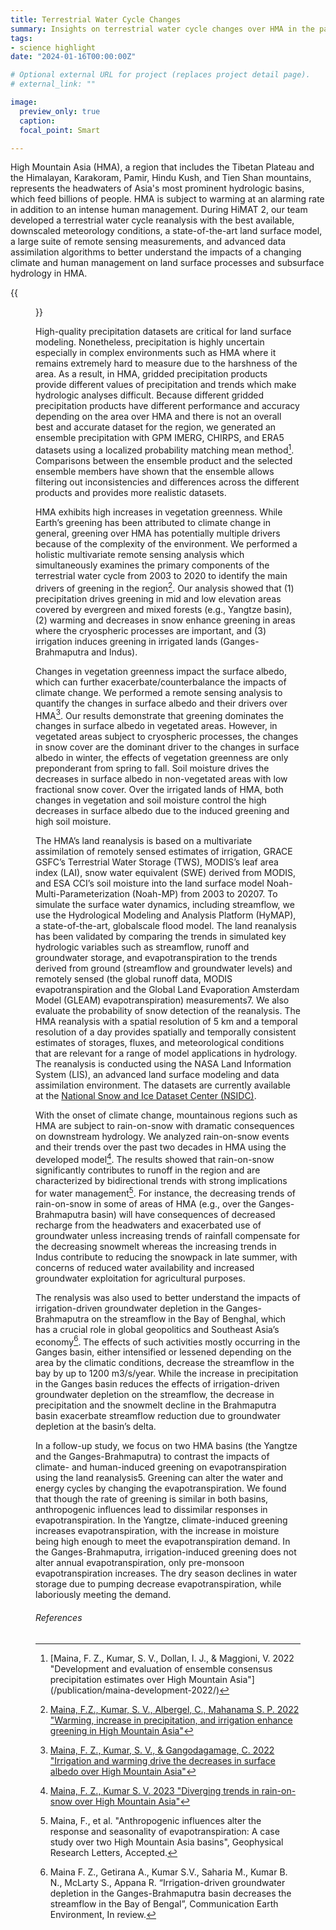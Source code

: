 ```yaml
---
title: Terrestrial Water Cycle Changes
summary: Insights on terrestrial water cycle changes over HMA in the past two decades (2002-2021)
tags:
- science highlight
date: "2024-01-16T00:00:00Z"

# Optional external URL for project (replaces project detail page).
# external_link: ""

image:
  preview_only: true
  caption: 
  focal_point: Smart

---
```


High Mountain Asia (HMA), a region that includes the Tibetan Plateau and the Himalayan,
Karakoram, Pamir, Hindu Kush, and Tien Shan mountains, represents the headwaters of Asia's
most prominent hydrologic basins, which feed billions of people. HMA is subject to warming
at an alarming rate in addition to an intense human management. During HiMAT 2, our team
developed a terrestrial water cycle reanalysis with the best available, downscaled
meteorology conditions, a state-of-the-art land surface model, a large suite of remote
sensing measurements, and advanced data assimilation algorithms to better understand the
impacts of a changing climate and human management on land surface processes and subsurface
hydrology in HMA.

{{<figure src="/img/topic/terrestrial-water-cycle-changes/figure1.png"
caption="Figure 1: Key elements of the terrestrial water cycle reanalysis: Multisensor, multivariate constraints on the terrestrial water budget from remote sensing; Multi-decadal land reanalysis through data assimilation and land surface modeling; Quantification of the hydrological budget, trends, and extremes as a contribution to GMELT">}}

High-quality precipitation datasets are critical for land surface modeling. Nonetheless,
precipitation is highly uncertain especially in complex environments such as HMA where it
remains extremely hard to measure due to the harshness of the area. As a result, in HMA,
gridded precipitation products provide different values of precipitation and trends which
make hydrologic analyses difficult. Because different gridded precipitation products have
different performance and accuracy depending on the area over HMA and there is not an
overall best and accurate dataset for the region, we generated an ensemble precipitation
with GPM IMERG, CHIRPS, and ERA5 datasets using a localized probability matching mean
method[^1]. Comparisons between the ensemble product and the selected ensemble members
have shown that the ensemble allows filtering out inconsistencies and differences across
the different products and provides more realistic datasets.

HMA exhibits high increases in vegetation greenness. While Earth’s greening has been
attributed to climate change in general, greening over HMA has potentially multiple
drivers because of the complexity of the environment. We performed a holistic multivariate
remote sensing analysis which simultaneously examines the primary components of the
terrestrial water cycle from 2003 to 2020 to identify the main drivers of greening in the
region[^2]. Our analysis showed that (1) precipitation drives greening in mid and low
elevation areas covered by evergreen and mixed forests (e.g., Yangtze basin), (2) warming
and decreases in snow enhance greening in areas where the cryospheric processes are
important, and (3) irrigation induces greening in irrigated lands (Ganges-Brahmaputra and
Indus).

Changes in vegetation greenness impact the surface albedo, which can further
exacerbate/counterbalance the impacts of climate change. We performed a remote sensing
analysis to quantify the changes in surface albedo and their drivers over HMA[^3]. Our
results demonstrate that greening dominates the changes in surface albedo in vegetated
areas. However, in vegetated areas subject to cryospheric processes, the changes in snow
cover are the dominant driver to the changes in surface albedo in winter, the effects of
vegetation greenness are only preponderant from spring to fall. Soil moisture drives the
decreases in surface albedo in non-vegetated areas with low fractional snow cover. Over
the irrigated lands of HMA, both changes in vegetation and soil moisture control the high
decreases in surface albedo due to the induced greening and high soil moisture. 

The HMA’s land reanalysis is based on a multivariate assimilation of remotely sensed
estimates of irrigation, GRACE GSFC’s Terrestrial Water Storage (TWS), MODIS’s leaf area
index (LAI), snow water equivalent (SWE) derived from MODIS, and ESA CCI’s soil moisture
into the land surface model Noah-Multi-Parameterization (Noah-MP) from 2003 to 20207. To
simulate the surface water dynamics, including streamflow, we use the Hydrological
Modeling and Analysis Platform (HyMAP), a state-of-the-art, globalscale flood model. The
land reanalysis has been validated by comparing the trends in simulated key hydrologic
variables such as streamflow, runoff and groundwater storage, and evapotranspiration to
the trends derived from ground (streamflow and groundwater levels) and remotely sensed
(the global runoff data, MODIS evapotranspiration and the Global Land Evaporation
Amsterdam Model (GLEAM) evapotranspiration) measurements7. We also evaluate the
probability of snow detection of the reanalysis. The HMA reanalysis with a spatial
resolution of 5 km and a temporal resolution of a day provides spatially and temporally
consistent estimates of storages, fluxes, and meteorological conditions that are relevant
for a range of model applications in hydrology. The reanalysis is conducted using the NASA
Land Information System (LIS), an advanced land surface modeling and data assimilation
environment. The datasets are currently available at the [National Snow and Ice Dataset
Center (NSIDC)](https://nsidc.org/data/hma2_nlsmr/versions/1).

With the onset of climate change, mountainous regions such as HMA are subject to
rain-on-snow with dramatic consequences on downstream hydrology. We analyzed rain-on-snow
events and their trends over the past two decades in HMA using the developed model[^4].
The results showed that rain-on-snow significantly contributes to runoff in the region and
are characterized by bidirectional trends with strong implications for water
management[^5]. For instance, the decreasing trends of rain-on-snow in some of areas of
HMA (e.g., over the Ganges-Brahmaputra basin) will have consequences of decreased recharge
from the headwaters and exacerbated use of groundwater unless increasing trends of
rainfall compensate for the decreasing snowmelt whereas the increasing trends in Indus
contribute to reducing the snowpack in late summer, with concerns of reduced water
availability and increased groundwater exploitation for agricultural purposes.

The renalysis was also used to better understand the impacts of irrigation-driven
groundwater depletion in the Ganges-Brahmaputra on the streamflow in the Bay of Benghal,
which has a crucial role in global geopolitics and Southeast Asia’s economy[^6]. The
effects of such activities mostly occurring in the Ganges basin, either intensified or
lessened depending on the area by the climatic conditions, decrease the streamflow in the
bay by up to 1200 m3/s/year. While the increase in precipitation in the Ganges basin
reduces the effects of irrigation-driven groundwater depletion on the streamflow, the
decrease in precipitation and the snowmelt decline in the Brahmaputra basin exacerbate
streamflow reduction due to groundwater depletion at the basin’s delta. 

In a follow-up study, we focus on two HMA basins (the Yangtze and the Ganges-Brahmaputra)
to contrast the impacts of climate- and human-induced greening on evapotranspiration using
the land reanalysis5. Greening can alter the water and energy cycles by changing the
evapotranspiration. We found that though the rate of greening is similar in both basins,
anthropogenic influences lead to dissimilar responses in evapotranspiration. In the
Yangtze, climate-induced greening increases evapotranspiration, with the increase in
moisture being high enough to meet the evapotranspiration demand. In the
Ganges-Brahmaputra, irrigation-induced greening does not alter annual evapotranspiration,
only pre-monsoon evapotranspiration increases. The dry season declines in water storage
due to pumping decrease evapotranspiration, while laboriously meeting the demand.

###### References

[^1]:[Maina, F. Z., Kumar, S. V., Dollan, I. J., & Maggioni, V. 2022 "Development and
evaluation of ensemble consensus precipitation estimates over High Mountain Asia"]
(/publication/maina-development-2022/)

[^2]:[Maina, F.Z., Kumar, S. V., Albergel, C., Mahanama S. P. 2022 "Warming, increase in
precipitation, and irrigation enhance greening in High Mountain
Asia"](/publication/maina-warming-2022/)

[^3]:[Maina, F. Z., Kumar, S. V., & Gangodagamage, C. 2022 "Irrigation and warming drive
the decreases in surface albedo over High Mountain
Asia"](/publication/maina-irrigation-2022/)

[^4]:[Maina, F. Z., Kumar S. V. 2023 "Diverging trends in rain-on-snow over High Mountain
Asia"](/publication/maina-diverging-2023/)

[^5]:Maina, F., et al. "Anthropogenic influences alter the response and seasonality of
evapotranspiration: A case study over two High Mountain Asia basins", Geophysical Research
Letters, Accepted.

[^6]:Maina F. Z., Getirana A., Kumar S.V., Saharia M., Kumar B. N., McLarty S., Appana R.
“Irrigation-driven groundwater depletion in the Ganges-Brahmaputra basin decreases the
streamflow in the Bay of Bengal”, Communication Earth Environment, In review.

